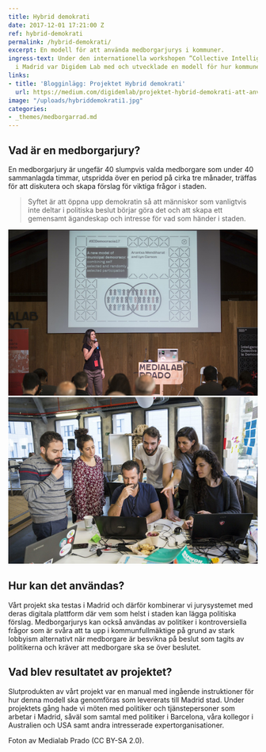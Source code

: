 ```yaml
---
title: Hybrid demokrati
date: 2017-12-01 17:21:00 Z
ref: hybrid-demokrati
permalink: /hybrid-demokrati/
excerpt: En modell för att använda medborgarjurys i kommuner.
ingress-text: Under den internationella workshopen ”Collective Intelligence 2017”
  i Madrid var Digidem Lab med och utvecklade en modell för hur kommuner kan börja använda sig av en medborgarjury.
links:
- title: 'Blogginlägg: Projektet Hybrid demokrati'
  url: https://medium.com/digidemlab/projektet-hybrid-demokrati-att-anv%C3%A4nda-sig-av-medborgarjurys-38f27e069022
image: "/uploads/hybriddemokrati1.jpg"
categories:
- _themes/medborgarrad.md
---
```


## Vad är en medborgarjury?
En medborgarjury är ungefär 40 slumpvis valda medborgare som under 40 sammanlagda timmar, utspridda över en period på cirka tre månader, träffas för att diskutera och skapa förslag för viktiga frågor i staden.

> Syftet är att öppna upp demokratin så att människor som vanligtvis inte deltar i politiska beslut börjar göra det och att skapa ett gemensamt ägandeskap och intresse för vad som händer i staden.

![](/uploads/hybriddemokrati.jpg) ![](/uploads/hybriddemokrati2.jpg)

## Hur kan det användas?
Vårt projekt ska testas i Madrid och därför kombinerar vi jurysystemet med deras digitala plattform där vem som helst i staden kan lägga politiska förslag. Medborgarjurys kan också användas av politiker i kontroversiella frågor som är svåra att ta upp i kommunfullmäktige på grund av stark lobbyism alternativt när medborgare är besvikna på beslut som tagits av politikerna och kräver att medborgare ska se över beslutet.

## Vad blev resultatet av projektet?
Slutprodukten av vårt projekt var en manual med ingående instruktioner för hur denna modell ska genomföras som levererats till Madrid stad. Under projektets gång hade vi möten med politiker och tjänstepersoner som arbetar i Madrid, såväl som samtal med politiker i Barcelona, våra kollegor i Australien och USA samt andra intresserade expertorganisationer.

Foton av Medialab Prado (CC BY-SA 2.0).
